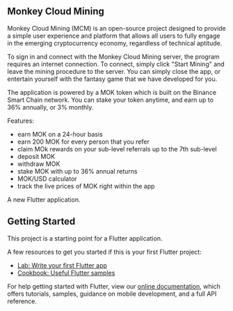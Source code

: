 ## Monkey Cloud Mining

Monkey Cloud Mining (MCM) is an open-source project designed to provide a simple user experience and platform that allows all users to fully engage in the emerging cryptocurrency economy, regardless of technical aptitude.

To sign in and connect with the Monkey Cloud Mining server, the program requires an internet connection. To connect, simply click "Start Mining" and leave the mining procedure to the server. You can simply close the app, or entertain yourself with the fantasy game that we have developed for you.

The application is powered by a MOK token which is built on the Binance Smart Chain network. You can stake your token anytime, and earn up to 36% annually, or 3% monthly.

Features:
- earn MOK on a 24-hour basis
- earn 200 MOK for every person that you refer
- claim MOk rewards on your sub-level referrals up to the 7th sub-level
- deposit MOK
- withdraw MOK
- stake MOK with up to 36% annual returns
- MOK/USD calculator
- track the live prices of MOK right within the app

A new Flutter application.

## Getting Started

This project is a starting point for a Flutter application.

A few resources to get you started if this is your first Flutter project:

- [Lab: Write your first Flutter app](https://flutter.dev/docs/get-started/codelab)
- [Cookbook: Useful Flutter samples](https://flutter.dev/docs/cookbook)

For help getting started with Flutter, view our
[online documentation](https://flutter.dev/docs), which offers tutorials,
samples, guidance on mobile development, and a full API reference.
